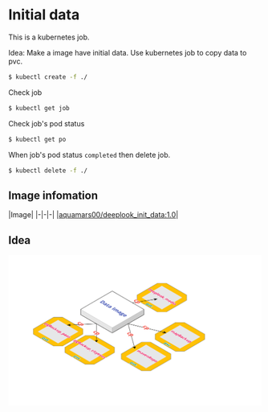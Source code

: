 # Initial data

This is a kubernetes job.

Idea: Make a image have initial data. Use kubernetes job to copy data to pvc.

```sh
$ kubectl create -f ./
```

Check job

```sh
$ kubectl get job
```

Check job's pod status

```sh
$ kubectl get po
```

When job's pod status `completed` then delete job.

```sh
$ kubectl delete -f ./
```
## Image infomation
|Image|
|-|-|-|
|[aquamars00/deeplook_init_data:1.0](https://hub.docker.com/r/aquamars00/deeplook_init_data/)|

## Idea
![alt text](/Images/Initial_datas.png "Initial Datas")